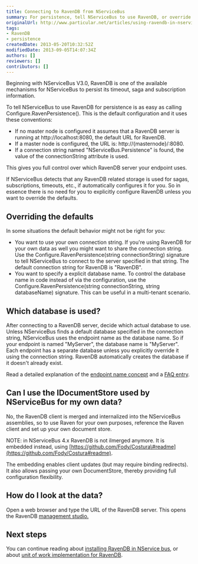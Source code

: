 ```yaml
---
title: Connecting to RavenDB from NServiceBus
summary: For persistence, tell NServiceBus to use RavenDB, or override the defaults.
originalUrl: http://www.particular.net/articles/using-ravendb-in-nservicebus-connecting
tags:
- RavenDB
- persistence
createdDate: 2013-05-20T10:32:52Z
modifiedDate: 2013-09-05T14:07:34Z
authors: []
reviewers: []
contributors: []
---
```


Beginning with NServiceBus V3.0, RavenDB is one of the available mechanisms for NServiceBus to persist its timeout, saga and subscription information.

To tell NServiceBus to use RavenDB for persistence is as easy as calling Configure.RavenPersistence(). This is the default configuration and it uses these conventions:

-   If no master node is configured it assumes that a RavenDB server is
    running at http://localhost:8080, the default URL for RavenDB.
-   If a master node is configured, the URL is:
    http://{masternode}/:8080.
-   If a connection string named "NServiceBus.Persistence" is found, the
    value of the connectionString attribute is used.

This gives you full control over which RavenDB server your endpoint uses.

If NServiceBus detects that any RavenDB related storage is used for sagas, subscriptions, timeouts, etc., if automatically configures it for you. So in essence there is no need for you to explicitly configure RavenDB unless you want to override the defaults.

Overriding the defaults
-----------------------

In some situations the default behavior might not be right for you:

-   You want to use your own connection string. If you're using RavenDB
    for your own data as well you might want to share the connection
    string. Use the Configure.RavenPersistence(string connectionString)
    signature to tell NServiceBus to connect to the server specified in
    that string. The default connection string for RavenDB is "RavenDB".
-   You want to specify a explicit database name. To control the
    database name in code instead of via the configuration, use the
    Configure.RavenPersistence(string connectionString, string
    databaseName) signature. This can be useful in a multi-tenant
    scenario.

Which database is used?
-----------------------

After connecting to a RavenDB server, decide which actual database to use. Unless NServiceBus finds a default database specified in the connection string, NServiceBus uses the endpoint name as the database name. So if your endpoint is named "MyServer", the database name is
"MyServer". Each endpoint has a separate database unless you explicitly override it using the connection string. RavenDB automatically creates the database if it doesn't already exist.

Read a detailed explanation of the [endpoint name concept](convention-over-configuration) and a [FAQ entry](how-to-specify-your-input-queue-name.md).

Can I use the IDocumentStore used by NServiceBus for my own data?
-----------------------------------------------------------------

No, the RavenDB client is merged and internalized into the NServiceBus assemblies, so to use Raven for your own purposes, reference the Raven client and set up your own document store.

NOTE: in NServiceBus 4.x RavenDB is not ilmerged anymore. It is embedded instead, using
[https://github.com/Fody/Costura\#readme](https://github.com/Fody/Costura#readme).

The embedding enables client updates (but may require binding redirects). It also allows passing your own DocumentStore, thereby providing full configuration flexibility.

How do I look at the data?
--------------------------

Open a web browser and type the URL of the RavenDB server. This opens the RavenDB [management studio.](http://ravendb.net/docs/studio)

Next steps
----------

You can continue reading about [installing RavenDB in NService bus](using-ravendb-in-nservicebus-installing.md), or about [unit of work implementation for RavenDB](unit-of-work-implementation-for-ravendb.md).

